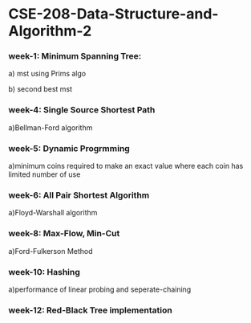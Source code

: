 # CSE-208-Data-Structure-and-Algorithm-2

<h3>week-1: Minimum Spanning Tree: </h3><p>a) mst using Prims algo</p><p>b) second best mst</p>

<h3>week-4: Single Source Shortest Path</h3><p>a)Bellman-Ford algorithm</p>

<h3>week-5: Dynamic Progrmming</h3><p>a)minimum coins required to make an exact value where each coin has limited number of use</p>

<h3>week-6: All Pair Shortest Algorithm</h3><p>a)Floyd-Warshall algorithm</p>

<h3>week-8: Max-Flow, Min-Cut</h3><p>a)Ford-Fulkerson Method</p>

<h3>week-10: Hashing </h3><p>a)performance of linear probing and seperate-chaining</p>

<h3>week-12: Red-Black Tree implementation</h3>

